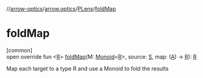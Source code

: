 //[arrow-optics](../../../index.md)/[arrow.optics](../index.md)/[PLens](index.md)/[foldMap](fold-map.md)

# foldMap

[common]\
open override fun &lt;[R](fold-map.md)&gt; [foldMap](fold-map.md)(M: [Monoid](../../../../arrow-core/arrow-core/arrow.typeclasses/-monoid/index.md)&lt;[R](fold-map.md)&gt;, source: [S](index.md), map: ([A](index.md)) -&gt; [R](fold-map.md)): [R](fold-map.md)

Map each target to a type R and use a Monoid to fold the results
